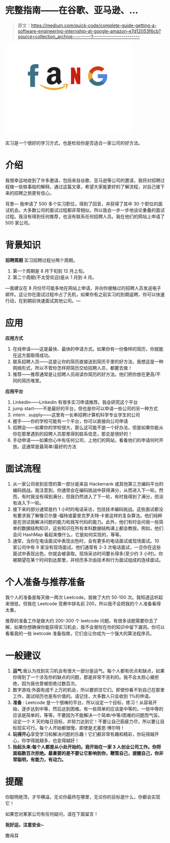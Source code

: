# 完整指南——在谷歌、亚马逊、…

> 原文：<https://medium.com/quick-code/complete-guide-getting-a-software-engineering-internship-at-google-amazon-e7d12053f6cb?source=collection_archive---------1----------------------->

![](img/4e1f9df3f834480f197ac966eef70975.png)

实习是一个很好的学习方式，也是检验你是否适合一家公司的好方法。

# 介绍

我很幸运地收到了许多邀请，包括来自谷歌、亚马逊等公司的邀请，我将对招聘过程做一些轶事般的解释。通过这篇文章，希望大家能更好的了解流程，对自己接下来的招聘之旅更有信心。

背景— 我申请了 500 多个实习职位，得到了回音，并获得了其中 30 个职位的面试机会。大多数公司的面试过程都非常相似，所以我会一步一步地谈论重叠的面试过程。我没有得到任何推荐，也没有联系任何招聘人员。我在他们的网站上申请了 500 家公司。

# **背景知识**

**招聘周期**
实习招聘过程分两个周期。

1.  第一个周期是 8 月下旬到 12 月上旬。
2.  第二个周期(不太受欢迎)是从 1 月到 4 月。

—我建议在 8 月份尽可能多地在网站上申请，并向你接触过的招聘人员发送电子邮件。这让你在面试过程中占了先机，如果你有之前实习的到期返聘，你可以快速行动，在到期前快速面试其他公司。—

# **应用**

**应用方式**

1.  在线申请——这是最快、最快的申请方式。如果你有一份像样的简历，你就能在这方面取得成功。
2.  联系招聘人员——这是让你的简历直接送到简历手里的好方法。我想这是一种网络形式，所以不管你怎样把简历交给招聘人员，都要去做！
3.  推荐——推荐通常是让招聘人员阅读你简历的好方法。他们把你放在更高/不同的简历堆里。

**应用平台**

1.  Linkedin——Linkedin 有很多实习申请推荐。我会研究这个平台
2.  jump start——不是最好的平台，但也是你可以申请一些公司的另一种方式
3.  intern . supply——这里有一长串招聘计算机科学专业学生的公司
4.  握手——你的学校可能有一个平台，你可以直接向公司申请
5.  招聘会——如果你的学校很大，那么这可能不是一个好办法，但是如果你能从你在那里遇到的招聘人员那里得到联系信息，那总是很好的！
6.  手动申请——如果你心中有任何公司，上他们的网站，看看他们的申请何时开放。这通常是最简单/最好的方法

# **面试流程**

1.  从一家公司收到反馈的第一部分是来自 Hackerrank 或其他第三方编码平台的编码挑战。我注意到，你通常会在编码挑战中获得满分，从而进入下一轮。然而，有时我没有得到满分，但我仍然进入了下一轮，有时我得到了满分，但没有进入下一轮。
2.  接下来的部分通常是约 1 小时的电话采访，包括技术编码挑战。这些面试都没有要求我了解像贝尔曼-福特或霍普克罗夫特·卡普这样的复杂算法。他们纯粹是在测试我解决问题的能力和我写代码的能力。此外，他们有时会问我一些简单的数据结构知识，这些知识在所有本科数据结构课上都会教授。例如，他们会问 HashMap 看起来像什么，它是如何实现的，等等。
3.  通常，当你在电话面试中表现出色时，会有更多的电话面试或现场面试。10 家公司中有 9 家没有现场面试。他们通常有 2-3 次电话面试，一旦你在这些面试中表现出色，你就会被录取。现场采访时间要长得多(至少约 3 小时)。你被期望在某个时间到达那里，并经历多次由技术和行为面试组成的连续面试。

# **个人准备与推荐准备**

我个人的准备是每天做一两次 Leetcode。我做了大约 50-100 次。我知道这听起来很低，但我在 Leetcode 竞赛中排名前 200，所以我不会把我的个人准备看得太重。

推荐的准备工作是做大约 200-300 个 leetcode 问题。有很多话题需要你去了解，如果你想确保你能获得实习机会，我不会冒险在你的知识中留下漏洞。你可以看看我的一些 leetcode 准备指南，它们会让你成为一个强大的算法程序员。

# **一般建议**

1.  **运气**:我认为找到实习机会有很大一部分是运气。每个人都有优点和缺点，如果你得到了一个涉及你的缺点的问题，那是非常不吉利的。我不会太担心被拒绝，因为我也曾被拒绝过数百次。
2.  数字游戏:外面有成千上万的机会，所以要抓住它们。即使你看不到自己在那里工作，面试经历也是有价值的。请记住，大多数人只会收到 1%的申请。
3.  **准备** : Leetcode 是一个很棒的平台，所以设定一个目标，练习！从容易开始，逐步达到中等，然后达到困难。有一些简单的应该是中等的，一些中等的应该是简单的，等等。不要因为不能解决一个简单/中等/困难的问题而气馁。设定一个 X 天的每日目标，并努力达到它！不要让自己筋疲力尽，所以要让目标现实可行。每个人开始都很慢，即使是尤塞恩·博尔特！
4.  **玩得开心**享受学习和解决问题的乐趣！它们都非常有趣和精彩，你玩得越开心，你学得就越多，也变得越好！
5.  **抬起头来:每个人都是从小处开始的。我开始在一家 3 人创业公司工作。你将面临数百次拒绝。最重要的是不要让它影响到你，鞭策自己，提醒自己，你非常聪明，有能力，有动力。**

# **提醒**

你聪明绝顶，才华横溢，无论你最终在哪里，无论你的目标是什么，你都会实现它！

如果您对某家公司有任何疑问，请在下面留言！

**祝好运，注意安全~**

撒母耳